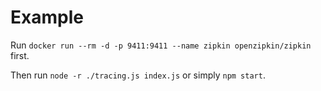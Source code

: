 # Example

Run `docker run --rm -d -p 9411:9411 --name zipkin openzipkin/zipkin` first.

Then run `node -r ./tracing.js index.js` or simply `npm start`.
